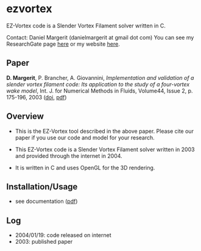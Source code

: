 # ezvortex
EZ-Vortex code is a Slender Vortex Filament solver written in C.
<!-- Project webpage: here <br /> -->
Contact: Daniel Margerit (danielmargerit at gmail dot com)
You can see my ResearchGate page [here](https://www.researchgate.net/profile/Daniel-Margerit)
 or my website [here](https://danielmargerit.github.io/papers/).
## Paper
**D. Margerit**, P. Brancher, A. Giovannini, *Implementation and validation of a slender vortex filament code: Its application to the study of a four-vortex wake model*, 
     Int. J. for Numerical Methods in Fluids, Volume44, Issue 2, p. 175-196, 2003
   ([doi]( https://doi.org/10.1002/fld.634),
    [pdf](./docs/crowdaniel.pdf))
	
## Overview
* This is the EZ-Vortex tool described in the above paper. Please cite our paper if you use our code and model for your research.

* This EZ-Vortex code is a Slender Vortex Filament solver written in 2003 and provided through the internet in 2004.

* It is written in C and uses OpenGL for the 3D rendering.

## Installation/Usage
* see documentation ([pdf](./docs/ezvortex.pdf))

## Log

* 2004/01/19: code released on internet
* 2003: published paper
